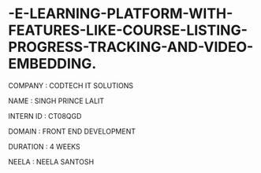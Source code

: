 # -E-LEARNING-PLATFORM-WITH-FEATURES-LIKE-COURSE-LISTING-PROGRESS-TRACKING-AND-VIDEO-EMBEDDING.

COMPANY    : CODTECH IT SOLUTIONS

NAME       : SINGH PRINCE LALIT

INTERN ID  : CT08QGD

DOMAIN     : FRONT END DEVELOPMENT

DURATION   : 4 WEEKS

NEELA      : NEELA SANTOSH

